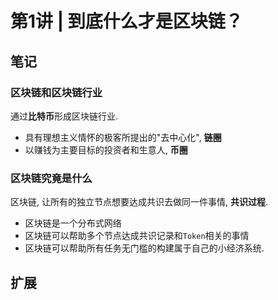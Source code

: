 # 第1讲 | 到底什么才是区块链？

## 笔记

### 区块链和区块链行业

通过**比特币**形成区块链行业.

* 具有理想主义情怀的极客所提出的"去中心化", **链圈**
* 以赚钱为主要目标的投资者和生意人, **币圈**

### 区块链究竟是什么

区块链, 让所有的独立节点想要达成共识去做同一件事情, **共识过程**.

* 区块链是一个分布式网络
* 区块链可以帮助多个节点达成共识记录和`Token`相关的事情
* 区块链可以帮助所有任务无门槛的构建属于自己的小经济系统.

## 扩展